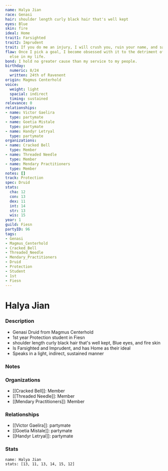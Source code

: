```yaml
---
name: Halya Jian
race: Genasi
hair: shoulder length curly black hair that's well kept
eyes: Blue
skin: fire
ideal: Home
trait1: Farsighted
trait2: Imprudent
trait: If you do me an injury, I will crush you, ruin your name, and salt your fields.
flaw: Once I pick a goal, I become obsessed with it to the detriment of everything
  else in my life.
bond: I hold no greater cause than my service to my people.
birthday:
  numeric: 8/24
  written: 24th of Ravenent
origin: Magmus Centerhold
voice:
  weight: light
  spacial: indirect
  timing: sustained
relevance: 0
relationships:
- name: Victor Gaelira
  type: partymate
- name: Goetia Mistale
  type: partymate
- name: Handyr Letryal
  type: partymate
organizations:
- name: Cracked Bell
  type: Member
- name: Threaded Needle
  type: Member
- name: Mendary Practitioners
  type: Member
notes: []
track: Protection
spec: Druid
stats:
  cha: 12
  con: 13
  dex: 11
  int: 14
  str: 13
  wis: 15
year: 1
guild: Fiesn
partyID: 96
tags:
- Genasi
- Magmus_Centerhold
- Cracked_Bell
- Threaded_Needle
- Mendary_Practitioners
- Druid
- Protection
- Student
- 1st
- Fiesn
---
```

# Halya Jian
### Description
- Genasi Druid from Magmus Centerhold
- 1st year Protection student in Fiesn
- shoulder length curly black hair that's well kept, Blue eyes, and fire skin
- Is Farsighted and Imprudent, and has Home as their ideal
- Speaks in a light, indirect, sustained manner

### Notes

### Organizations
- [[Cracked Bell]]: Member
- [[Threaded Needle]]: Member
- [[Mendary Practitioners]]: Member

### Relationships
- [[Victor Gaelira]]: partymate
- [[Goetia Mistale]]: partymate
- [[Handyr Letryal]]: partymate

### Stats
```statblock
name: Halya Jian
stats: [13, 11, 13, 14, 15, 12]
```
